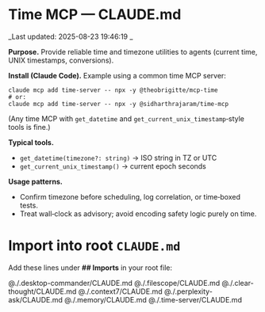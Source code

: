# Time MCP — CLAUDE.md
_Last updated: 2025-08-23 19:46:19 _

**Purpose.** Provide reliable time and timezone utilities to agents (current time, UNIX timestamps, conversions).

**Install (Claude Code).**
Example using a common time MCP server:
```
claude mcp add time-server -- npx -y @theobrigitte/mcp-time
# or:
claude mcp add time-server -- npx -y @sidharthrajaram/time-mcp
```
(Any time MCP with `get_datetime` and `get_current_unix_timestamp`‑style tools is fine.)

**Typical tools.**
- `get_datetime(timezone?: string)` → ISO string in TZ or UTC
- `get_current_unix_timestamp()` → current epoch seconds

**Usage patterns.**
- Confirm timezone before scheduling, log correlation, or time‑boxed tests.
- Treat wall‑clock as advisory; avoid encoding safety logic purely on time.

# Import into root `CLAUDE.md`

Add these lines under **## Imports** in your root file:

@./.desktop-commander/CLAUDE.md
@./.filescope/CLAUDE.md
@./.clear-thought/CLAUDE.md
@./.context7/CLAUDE.md
@./.perplexity-ask/CLAUDE.md
@./.memory/CLAUDE.md
@./.time-server/CLAUDE.md
